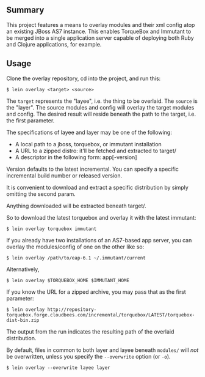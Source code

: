 ## Summary

This project features a means to overlay modules and their xml config
atop an existing JBoss AS7 instance. This enables TorqueBox and
Immutant to be merged into a single application server capable of
deploying both Ruby and Clojure applications, for example.

## Usage

Clone the overlay repository, cd into the project, and run this:

    $ lein overlay <target> <source>

The `target` represents the "layee", i.e. the thing to be overlaid.
The `source` is the "layer". The source modules and config will
overlay the target modules and config. The desired result will reside
beneath the path to the target, i.e. the first parameter.

The specifications of layee and layer may be one of the following:

 - A local path to a jboss, torquebox, or immutant installation
 - A URL to a zipped distro: it'll be fetched and extracted to target/
 - A descriptor in the following form: app[-version]

Version defaults to the latest incremental. You can specify a specific
incremental build number or released version.

It is convenient to download and extract a specific distribution by
simply omitting the second param.

Anything downloaded will be extracted beneath target/.

So to download the latest torquebox and overlay it with the latest
immutant:

    $ lein overlay torquebox immutant

If you already have two installations of an AS7-based app server, you
can overlay the modules/config of one on the other like so:

    $ lein overlay /path/to/eap-6.1 ~/.immutant/current

Alternatively,

    $ lein overlay $TORQUEBOX_HOME $IMMUTANT_HOME

If you know the URL for a zipped archive, you may pass that as the
first parameter:

    $ lein overlay http://repository-torquebox.forge.cloudbees.com/incremental/torquebox/LATEST/torquebox-dist-bin.zip

The output from the run indicates the resulting path of the overlaid
distribution.

By default, files in common to both layer and layee beneath `modules/`
will *not* be overwritten, unless you specify the `--overwrite`
option (or `-o`).

    $ lein overlay --overwrite layee layer
